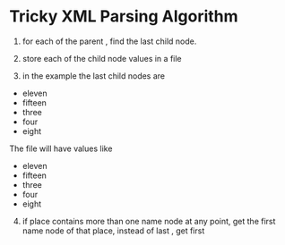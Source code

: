 Tricky XML Parsing Algorithm
============================

1) for each of the parent , find the last child node.

2) store each of the child node values in a file

3) in the example the last child nodes are 

* eleven
* fifteen
* three
* four
* eight
 
 
The file will have values like

* eleven
* fifteen
* three
* four
* eight

 
4) if place contains more than one name node at any point, get the first name node of that place, instead of last ,  get first
